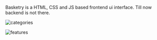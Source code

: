 Basketry is a HTML, CSS and JS based frontend ui interface. 
Till now backend is not there.

![categories](https://github.com/Jyoti097/Basketry/assets/108991566/120c2bc7-2018-4475-a908-25cbc886ce1b)

![features](https://github.com/Jyoti097/Basketry/assets/108991566/ddd8cc3a-a190-480e-95ae-9ff4582a7ff5)
